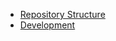 -   [Repository Structure](./repository-structure/index.md)
-   [Development](./development/index.md)
